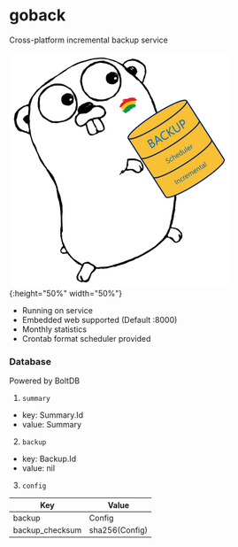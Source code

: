 # goback

Cross-platform incremental backup service

![test image size](goback.png){:height="50%" width="50%"}


* Running on service
* Embedded web supported (Default :8000)
* Monthly statistics
* Crontab format scheduler provided


### Database

Powered by BoltDB

1. `summary`

* key: Summary.Id
* value: Summary

2) `backup`

* key: Backup.Id
* value: nil

3. `config`

|Key|Value|
|---|---|
|backup|Config|
|backup_checksum|sha256(Config)|


